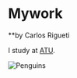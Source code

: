 # Mywork

**by Carlos Rigueti

I study at [ATU](https://www.atu.ie/).

![Penguins](https://camo.githubusercontent.com/81cc55ac4e8636f74967d555c89b3f4ec57135d55d3910f6fec5b26af2fcfa1e/68747470733a2f2f616c6c69736f6e686f7273742e6769746875622e696f2f70616c6d657270656e6775696e732f7265666572656e63652f666967757265732f6c7465725f70656e6775696e732e706e67)